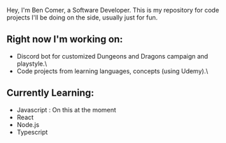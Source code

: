 Hey, I'm Ben Comer, a Software Developer. This is my repository for code projects I'll be doing on the side, usually just for fun.

Right now I'm working on:
-
* Discord bot for customized Dungeons and Dragons campaign and playstyle.\
* Code projects from learning languages, concepts (using Udemy).\

Currently Learning:
-
  * Javascript : On this at the moment
  * React
  * Node.js
  * Typescript
